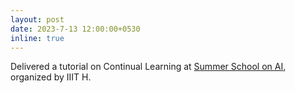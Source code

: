 ```yaml
---
layout: post
date: 2023-7-13 12:00:00+0530
inline: true
---
```


Delivered a tutorial on Continual Learning at [Summer School on AI](http://cvit.iiit.ac.in/summerschool2023/index.php), organized by IIIT H. 